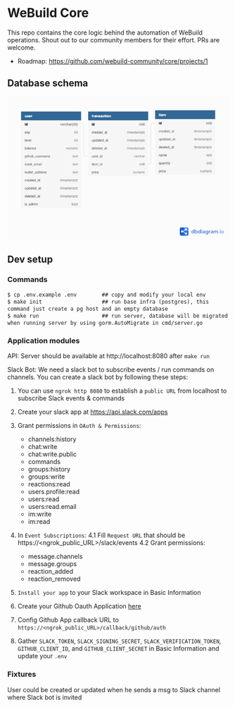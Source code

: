 # WeBuild Core

This repo contains the core logic behind the automation of WeBuild operations. Shout out to our community members for their effort. PRs are welcome.

- Roadmap: https://github.com/webuild-community/core/projects/1

## Database schema

![alt text](schema.png)

## Dev setup
### Commands

```shell
$ cp .env.example .env        ## copy and modify your local env
$ make init                   ## run base infra (postgres), this command just create a pg host and an empty database
$ make run                    ## run server, database will be migrated when running server by using gorm.AutoMigrate in cmd/server.go
```

### Application modules

API: Server should be available at http://localhost:8080 after `make run`

Slack Bot: We need a slack bot to subscribe events / run commands on channels. You can create a slack bot by following these steps:

1. You can use `ngrok http 8080` to establish a `public URL` from localhost to subscribe Slack events & commands
2. Create your slack app at https://api.slack.com/apps
3. Grant permissions in `OAuth & Permissions`:
    
    - channels:history
    - chat:write
    - chat:write.public
    - commands
    - groups:history
    - groups:write
    - reactions:read
    - users.profile:read
    - users:read
    - users:read.email
    - im:write
    - im:read

4. In `Event Subscriptions`:
    4.1 Fill `Request URL` that should be https://<ngrok_public_URL>/slack/events 
    4.2 Grant permissions:

    - message.channels
	- message.groups
	- reaction_added
	- reaction_removed

5. `Install your app` to your Slack workspace in Basic Information
6. Create your Github Oauth Application [here](https://github.com/settings/apps/new)
7. Config Github App callback URL to `https://<ngrok_public_URL>/callback/github/auth`
8. Gather `SLACK_TOKEN`, `SLACK_SIGNING_SECRET`, `SLACK_VERIFICATION_TOKEN`, `GITHUB_CLIENT_ID`,
 and `GITHUB_CLIENT_SECRET` in Basic Information and update your `.env`

### Fixtures

User could be created or updated when he sends a msg to Slack channel where Slack bot is invited
